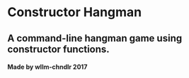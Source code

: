 # Constructor Hangman

## A command-line hangman game using constructor functions.

#### Made by wllm-chndlr 2017
